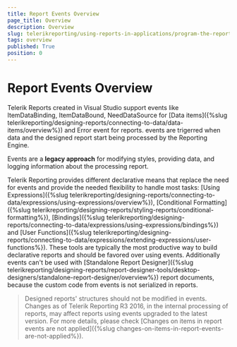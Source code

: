 ```yaml
---
title: Report Events Overview
page_title: Overview 
description: Overview
slug: telerikreporting/using-reports-in-applications/program-the-report-definition/report-events/overview
tags: overview
published: True
position: 0
---
```


# Report Events Overview

Telerik Reports created in Visual Studio support events like ItemDataBinding, ItemDataBound, NeedDataSource for [Data items]({%slug telerikreporting/designing-reports/connecting-to-data/data-items/overview%}) and Error event for reports. events are trigerred when data and the designed report start being processed by the Reporting Engine. 

Events are a __legacy approach__ for modifying styles, providing data, and logging information about the processing report. 

Telerik Reporting provides different declarative means that replace the need for events and provide the needed flexibility to handle most tasks: [Using Expressions]({%slug telerikreporting/designing-reports/connecting-to-data/expressions/using-expressions/overview%}), [Conditional Formatting]({%slug telerikreporting/designing-reports/styling-reports/conditional-formatting%}), [Bindings]({%slug telerikreporting/designing-reports/connecting-to-data/expressions/using-expressions/bindings%}) and [User Functions]({%slug telerikreporting/designing-reports/connecting-to-data/expressions/extending-expressions/user-functions%}). These tools are typically the most productive way to build declarative reports and should be favored over using events. Additionally events can't be used with [Standalone Report Designer]({%slug telerikreporting/designing-reports/report-designer-tools/desktop-designers/standalone-report-designer/overview%}) report documents, because the custom code from events is not serialized in reports. 

> Designed reports' structures should not be modified in events. Changes as of Telerik Reporting R3 2016, in the internal processing of reports, may affect reports using events upgraded to the latest version. For more details, please check [Changes on items in report events are not applied]({%slug changes-on-items-in-report-events-are-not-applied%}).
